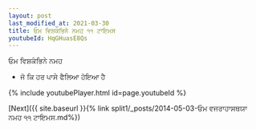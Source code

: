 ```yaml
---
layout: post
last_modified_at: 2021-03-30
title: ਓਮ ਵਿਸ਼ਕੰਭਿਨੇ ਨਮਹ ੧੧ ਟਾਇਮਸ
youtubeId: HqGHuasE8Qs
---
```

 
 
 ਓਮ ਵਿਸ਼ਕੰਭਿਨੇ ਨਮਹ  
 
 -  ਜੋ ਕਿ ਹਰ ਪਾਸੇ ਫੈਲਿਆ ਹੋਇਆ ਹੈ 
 
  
 
  
 
 
 
 
 
 


{% include youtubePlayer.html id=page.youtubeId %}
 
[Next]({{ site.baseurl }}{% link  split1/_posts/2014-05-03-ਓਮ ਵਜਰਾਹਾਸਥਯਾ ਨਮਹ ੧੧ ਟਾਇਮਸ.md%})
 
